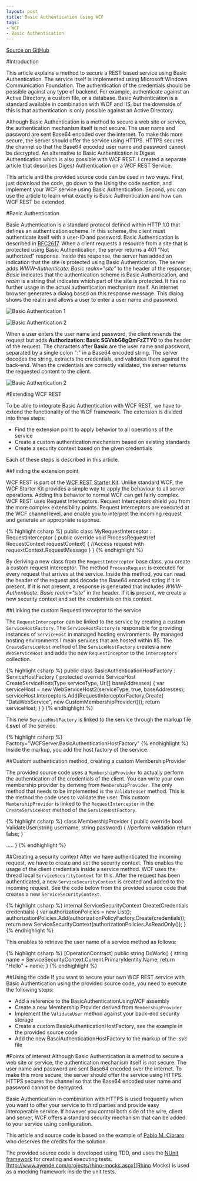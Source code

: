 ```yaml
---
layout: post
title: Basic Authentication using WCF
tags:
- WCF
- Basic Authentication
---
```


[Source on GitHub]()

#Introduction

This article explains a method to secure a REST based service using Basic Authentication. The service itself is implemented using Microsoft Windows Communication Foundation. The authentication of the credentials should be possible against any type of backend. For example, authenticate against an Active Directory, a custom file, or a database. Basic Authentication is a standard available in combination with WCF and IIS, but the downside of this is that authentication is only possible against an Active Directory.

Although Basic Authentication is a method to secure a web site or service, the authentication mechanism itself is not secure. The user name and password are sent Base64 encoded over the internet. To make this more secure, the server should offer the service using HTTPS. HTTPS secures the channel so that the Base64 encoded user name and password cannot be decrypted. An alternative to Basic Authentication is Digest Authentication which is also possible with WCF REST. I created a separate article that describes Digest Authentication on a WCF REST Service.

This article and the provided source code can be used in two ways. First, just download the code, go down to the Using the code section, and implement your WCF service using Basic Authentication. Second, you can use the article to learn what exactly is Basic Authentication and how can WCF REST be extended.

#Basic Authentication

Basic Authentication is a standard protocol defined within HTTP 1.0 that defines an authentication scheme. In this scheme, the client must authenticate itself with a user-ID and password. Basic Authentication is described in [RFC2617](http://www.faqs.org/rfcs/rfc2617.html). When a client requests a resource from a site that is protected using Basic Authentication, the server returns a 401 "Not authorized" response. Inside this response, the server has added an indication that the site is protected using Basic Authentication. The server adds <em>WWW-Authenticate: Basic realm="site"</em> to the header of the response; <em>Basic</em> indicates that the authentication scheme is Basic Authentication, and <em>realm</em> is a string that indicates which part of the site is protected. It has no further usage in the actual authentication mechanism itself. An internet browser generates a dialog based on this response message. This dialog shows the realm and allows a user to enter a user name and password.

![Basic Authentication 1](../../../img/BasicAuthenticationUsingWCFRest_2.png)

![Basic Authentication 2](../../../img/BasicAuthenticationUsingWCFRest_3.png)

When a user enters the user name and password, the client resends the request but adds **Authorization: Basic SGVsbG8gQmFzZTY0** to the header of the request. The characters after **Basic** are the user name and password, separated by a single colon ":" in a Base64 encoded string. The server decodes the string, extracts the credentials, and validates them against the back-end. When the credentials are correctly validated, the server returns the requested content to the client.

![Basic Authentication 2](../../../img/BasicAuthenticationUsingWCFRest_3.png)

#Extending WCF REST

To be able to integrate Basic Authentication with WCF REST, we have to extend the functionality of the WCF framework. The extension is divided into three steps:

- Find the extension point to apply behavior to all operations of the service
- Create a custom authentication mechanism based on existing standards
- Create a security context based on the given credentials

Each of these steps is described in this article.

##Finding the extension point

WCF REST is part of the [WCF REST Starter Kit](http://aspnet.codeplex.com/releases/view/24644). Unlike standard WCF, the WCF Starter Kit provides a simple way to apply the behaviour to all server operations. Adding this behavior to normal WCF can get fairly complex. WCF REST uses Request Interceptors. Request Interceptors shield you from the more complex extensibility points. Request Interceptors are executed at the WCF channel level, and enable you to interpret the incoming request and generate an appropriate response. 

{% highlight csharp %}
public class MyRequestInterceptor : RequestInterceptor
{
   public override void ProcessRequest(ref RequestContext requestContext)
   {
      //Access request with requextContext.RequestMessage
   }
}
{% endhighlight %}

By deriving a new class from the <code>RequestInterceptor</code> base class, you create a custom request interceptor. The method <code>ProcessRequest</code> is executed for every request that arrives at the service. Inside this method, you can read the header of the request and decode the Base64 encoded string if it is present. If it is not present, a response is generated that includes <em>WWW-Authenticate: Basic realm="site"</em> in the header. If it **is** present, we create a new security context and set the credentials on this context.

##Linking the custom RequestInterceptor to the service

The <code>RequestInterceptor</code> can be linked to the service by creating a custom <code>ServiceHostFactory</code>. The <code>ServiceHostFactory</code> is responsible for providing instances of <code>ServiceHost</code> in managed hosting environments. By managed hosting environments I mean services that are hosted within IIS. The <code>CreateServiceHost</code> method of the <code>ServiceHostFactory</code> creates a new <code>WebServiceHost</code> and adds the new <code>RequestInceptor</code> to the <code>Interceptors</code> collection.</p>

{% highlight csharp %}
public class BasicAuthenticationHostFactory : ServiceHostFactory
{
   protected override ServiceHost CreateServiceHost(Type serviceType, 
                                  Uri[] baseAddresses)
   {
      var serviceHost = new WebServiceHost2(serviceType, true, baseAddresses);
      serviceHost.Interceptors.Add(RequestInterceptorFactory.Create(
                    "DataWebService", new CustomMembershipProvider()));
      return serviceHost;
   }
}
{% endhighlight %}

This new <code>ServiceHostFactory</code> is linked to the service through the markup file (**.svc**) of the service. 

{% highlight csharp %}
Factory="WCFServer.BasicAuthenticationHostFactory"
{% endhighlight %}
Inside the markup, you add the host factory of the service.

##Custom authentication method, creating a custom MembershipProvider

The provided source code uses a <code>MembershipProvider</code> to actually perform the authentication of the credentials of the client. You can write your own membership provider by deriving from <code>MembershipProvider</code>. The only method that needs to be implemented is the <code>ValidateUser</code> method. This is the method the code uses to validate the user. This custom <code>MembershipProvider</code> is linked to the <code>RequestInterceptor</code> in the <code>CreateServiceHost</code> method of the <code>ServiceHostFactory</code>.

{% highlight csharp %}
class MembershipProvider
{
   public override bool ValidateUser(string username, string password)
   {
      //perform validation
      return false;
   }

   .....
}
{% endhighlight %}

##Creating a security context
After we have authenticated the incoming request, we have to create and set the security context. This enables the usage of the client credentials inside a service method. WCF uses the thread local <code>ServiceSecurityContext</code> for this. After the request has been authenticated, a new <code>ServiceSecurityContext</code> is created and added to the incoming request. See the code below from the provided source code that creates a new <code>ServiceSecurityContext</code>.

{% highlight csharp %}
internal ServiceSecurityContext Create(Credentials credentials)
{
   var authorizationPolicies = new List<IAuthorizationpolicy>();
   authorizationPolicies.Add(authorizationPolicyFactory.Create(credentials));
   return new ServiceSecurityContext(authorizationPolicies.AsReadOnly());
}
{% endhighlight %}

This enables to retrieve the user name of a service method as follows:

{% highlight csharp %}
[OperationContract]
public string DoWork()
{
   string name = ServiceSecurityContext.Current.PrimaryIdentity.Name;
   return "Hello" + name;
}
{% endhighlight %}

##Using the code
If you want to secure your own WCF REST service with Basic Authentication using the provided source code, you need to execute the following steps:

- Add a reference to the BasicAuthenticationUsingWCF assembly
- Create a new Membership Provider derived from <code>MembershipProvider</code>
- Implement the <code>ValidateUser</code> method against your back-end security storage
- Create a custom BasicAuthenticationHostFactory, see the example in the provided source code
- Add the new BasciAuthenticationHostFactory to the markup of the <em>.svc</em> file

#Points of interest
Although Basic Authentication is a method to secure a web site or service, the authentication mechanism itself is not secure. The user name and password are sent Base64 encoded over the internet. To make this more secure, the server should offer the service using HTTPS. HTTPS secures the channel so that the Base64 encoded user name and password cannot be decrypted.

Basic Authentication in combination with HTTPS is used frequently when you want to offer your service to third parties and provide easy interoperable service. If however you control both side of the wire, client and server, WCF offers a standard security mechanism that can be added to your service using configuration.

This article and source code is based on the example of [Pablo M. Cibraro](http://weblogs.asp.net/cibrax/archive/2009/03/20/custom-basic-authentication-for-restful-services.aspx) who deserves the credits for the solution.

The provided source code is developed using TDD, and uses the [NUnit framework](http://nunit.org/) for creating and executing tests. [http://www.ayende.com/projects/rhino-mocks.aspx](Rhino Mocks) is used as a mocking framework inside the unit tests.
